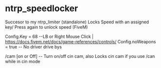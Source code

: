 # ntrp_speedlocker

Succesor to my ntrp_limiter (standalone)
Locks Speed with an assigned key/ Press again to unlock speed (FiveM)

Config.Key = 68    --LB or Right Mouse Click | https://docs.fivem.net/docs/game-references/controls/
Config.noWeapons = true   -- No driver drive bys

/cam [on or Off] -- Turn on/off cin cam, also Locks cin cam if you use /can while in cin mode


